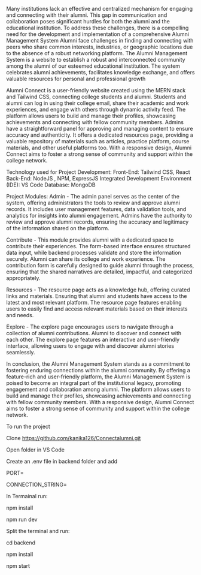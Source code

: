 Many institutions lack an effective and centralized mechanism for engaging and connecting with their alumni.
This gap in communication and collaboration poses significant hurdles for both the alumni and the educational institution. To address these challenges, there is a compelling need for the development and implementation of a comprehensive Alumni Management System
Alumni face challenges in finding and connecting with peers who share common interests, industries, or geographic locations due to the absence of a robust networking platform.
The Alumni Management System is a website to establish a robust and interconnected community among the alumni of our esteemed educational institution.
The system celebrates alumni achievements, facilitates knowledge exchange, and offers valuable resources for personal and professional growth



Alumni Connect is a user-friendly website created using the MERN stack and Tailwind CSS, connecting college students and alumni. 
Students and alumni can log in using their college email, share their academic and work experiences, and engage with others through  dynamic activity feed. 
The platform allows users to build and manage their profiles, showcasing achievements and connecting with fellow community members. 
Admins have a straightforward panel for approving and managing content to ensure accuracy and authenticity. 
It offers a dedicated resources page, providing a valuable repository of materials such as articles, practice platform, course materials, and other useful platforms too. With a responsive design, Alumni Connect aims to foster a strong sense of community and support within the college network. 



Technology used for Project Development:
Front-End: Tailwind CSS, React 
Back-End: NodeJS , NPM, ExpressJS
Integrated Development Environment (IDE): VS Code
Database: MongoDB



Project Modules:
Admin - The admin panel serves as the center of the system, offering administrators the tools to review and approve alumni records.  It includes user management features, data validation tools, and analytics for insights into alumni engagement. Admins have the authority to review and approve alumni records, ensuring the accuracy and legitimacy of the information shared on the platform.


Contribute - This module provides alumni with a dedicated space to contribute their experiences. The form-based interface ensures structured data input, while backend processes validate and store the information securely. Alumni can share its college and work experience. The contribution form is carefully designed to guide alumni through the process, ensuring that the shared narratives are detailed, impactful, and categorized appropriately.


Resources - The resource page acts as a knowledge hub, offering curated links and materials. Ensuring that alumni and students have access to the latest and most relevant platform. The resource page features enabling users to easily find and access relevant materials based on their interests and needs.


Explore - The explore page encourages users to navigate through a collection of alumni contributions. Alumni to discover and connect with each other. The explore page features an interactive and user-friendly interface, allowing users to engage with and discover alumni stories seamlessly.



In conclusion, the Alumni Management System stands as a commitment to fostering enduring connections within the alumni community. 
By offering a feature-rich and user-friendly platform, the Alumni Management System is poised to become an integral part of the institutional legacy, promoting engagement and collaboration among alumni. 
The platform allows users to build and manage their profiles, showcasing achievements and connecting with fellow community members. With a responsive design, Alumni Connect aims to foster a strong sense of community and support within the college network.



To run the project


Clone https://github.com/kanika126/Connectalumni.git


Open folder in VS Code



Create an .env file in backend folder and add 


PORT=


CONNECTION_STRING=




In Termainal run:


npm install


npm run dev



Split the terminal and run:


cd backend


npm install


npm start



